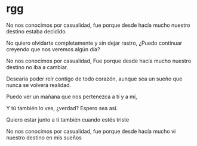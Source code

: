# rgg
No nos conocimos por casualidad, 
fue porque desde hacía mucho nuestro destino estaba decidido.

No quiero olvidarte completamente y sin dejar rastro, 
¿Puedo continuar creyendo que nos veremos algún día?

No nos conocimos por casualidad, 
Fue porque desde hacía mucho nuestro destino no iba a cambiar.

Desearía poder reír contigo de todo corazón, 
aunque sea un sueño que nunca se volverá realidad.

Puedo ver un mañana que nos pertenezca a ti y a mí, 

Y tú también lo ves, ¿verdad? Espero sea así.

Quiero estar junto a ti también cuando estés triste

No nos conocimos por casualidad, 
fue porque desde hacía mucho vi nuestro destino en mis sueños
